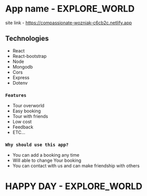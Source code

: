 # App name - EXPLORE_WORLD
site link - https://compassionate-wozniak-c6cb2c.netlify.app

## Technologies
- React
- React-bootstrap
- Node
- Mongodb
- Cors
- Express
- Dotenv

### `Features`
- Tour overworld
- Easy booking
- Tour with friends
- Low cost
- Feedback
- ETC...



### `Why should use this app?`

- You can add a booking any time
- Will able to change Your booking
- You can contact with us and can make friendship with others



# HAPPY DAY - EXPLORE_WORLD
